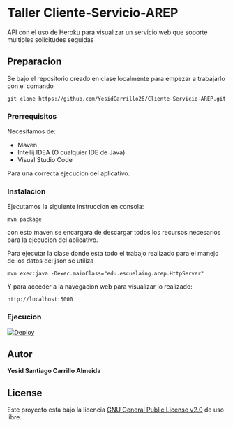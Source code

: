 # Taller Cliente-Servicio-AREP

API con el uso de Heroku para visualizar un servicio web que soporte multiples solicitudes seguidas 

## Preparacion

Se bajo el repositorio creado en clase localmente para empezar a trabajarlo con el comando

```
git clone https://github.com/YesidCarrillo26/Cliente-Servicio-AREP.git
```


### Prerrequisitos

Necesitamos de:
* Maven
* Intellij IDEA (O cualquier IDE de Java)
* Visual Studio Code

Para una correcta ejecucion del aplicativo.

### Instalacion

Ejecutamos la siguiente instruccion en consola:

```
mvn package
```

con esto maven se encargara de descargar todos los recursos necesarios para la ejecucion del aplicativo.

Para ejecutar la clase donde esta todo el trabajo realizado para el manejo de los datos del json se utiliza

```
mvn exec:java -Dexec.mainClass="edu.escuelaing.arep.HttpServer"
```

Y para acceder a la navegacion web para visualizar lo realizado:

```
http://localhost:5000
```



### Ejecucion

[![Deploy](https://www.herokucdn.com/deploy/button.svg)](https://pure-cliffs-09030.herokuapp.com/index.html)





## Autor

**Yesid Santiago Carrillo Almeida**


## License

Este proyecto esta bajo la licencia [GNU General Public License v2.0](https://github.com/ronis97/ARSW-T1/blob/master/LICENSE) de uso libre. 





